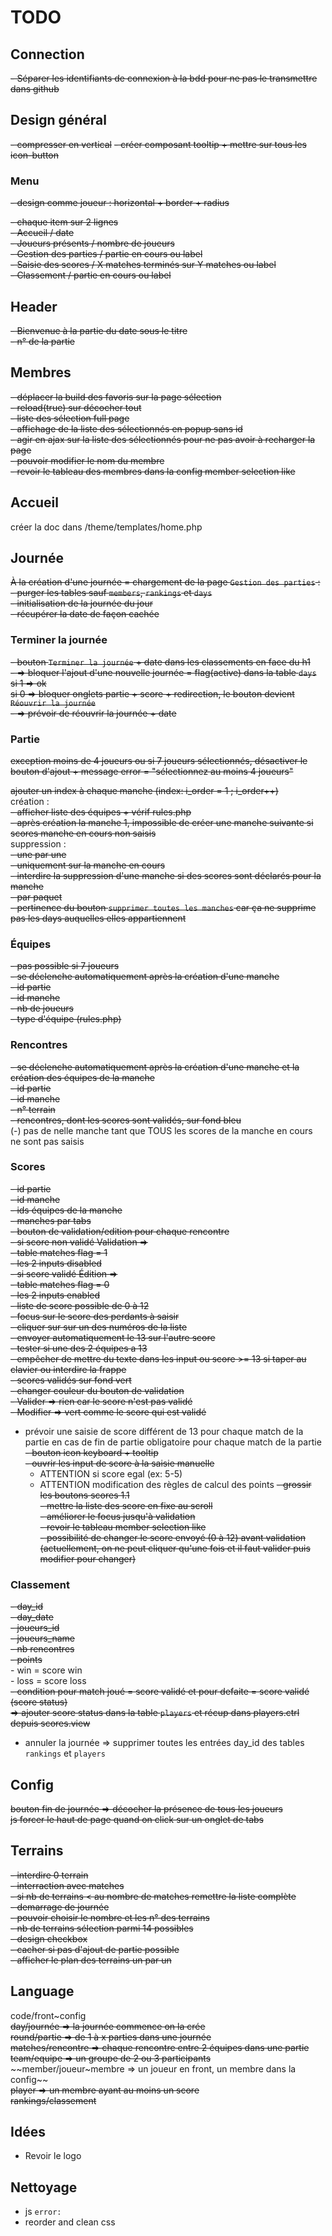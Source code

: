 # TODO
## Connection
~~- Séparer les identifiants de connexion à la bdd pour ne pas le transmettre dans github~~

## Design général
~~- compresser en vertical~~
~~- créer composant tooltip + mettre sur tous les icon-button~~  

### Menu  
~~- design comme joueur : horizontal + border + radius~~  

~~- chaque item sur 2 lignes~~  
    ~~- Accueil / date~~  
    ~~- Joueurs présents / nombre de joueurs~~  
    ~~- Gestion des parties / partie en cours ou label~~  
    ~~- Saisie des scores / X matches terminés sur Y matches  ou label~~  
    ~~- Classement / partie en cours ou label~~  

## Header
~~- Bienvenue à la partie du date sous le titre~~  
~~- n° de la partie~~  

## Membres
~~- déplacer la build des favoris sur la page sélection~~  
~~- reload(true) sur décocher tout~~  
~~- liste des sélection full page~~  
~~- affichage de la liste des sélectionnés en popup sans id~~  
~~- agir en ajax sur la liste des sélectionnés pour ne pas avoir à recharger la page~~  
~~- pouvoir modifier le nom du membre~~  
~~- revoir le tableau des membres dans la config member selection like~~  

## Accueil
créer la doc dans /theme/templates/home.php  

## Journée
~~À la création d'une journée = chargement de la page `Gestion des parties` :~~  
~~- purger les tables sauf `members`, `rankings` et `days`~~  
~~- initialisation de la journée du jour~~  
~~- récupérer la date de façon cachée~~  

### Terminer la journée
~~- bouton `Terminer la journée` + date dans les classements en face du h1~~  
    ~~- => bloquer l'ajout d'une nouvelle journée = flag(active) dans la table `days`~~  
        ~~si 1 => ok~~  
        ~~si 0 => bloquer onglets partie + score + redirection, le bouton devient `Réouvrir la journée`~~  
    ~~- => prévoir de réouvrir la journée + date~~  

### Partie
~~exception moins de 4 joueurs ou si 7 joueurs sélectionnés, désactiver le bouton d'ajout +  message error = "sélectionnez au moins 4 joueurs"~~  

~~ajouter un index à chaque manche (index: i_order = 1 ; i_order++)~~  
création :  
    ~~- afficher liste des équipes + vérif rules.php~~  
    ~~- après création la manche 1, impossible de créer une manche suivante si scores manche en cours non saisis~~  
suppression :  
    ~~- une par une~~  
        ~~- uniquement sur la manche en cours~~  
        ~~- interdire la suppression d'une manche si des scores sont déclarés pour la manche~~  
    ~~- par paquet~~  
        ~~- pertinence du bouton `supprimer toutes les manches` car ça ne supprime pas les days auquelles elles appartiennent~~  

### Équipes
~~- pas possible si 7 joueurs~~  
~~- se déclenche automatiquement après la création d'une manche~~  
~~- id partie~~  
~~- id manche~~  
~~- nb de joueurs~~  
~~- type d'équipe (rules.php)~~  

### Rencontres
~~- se déclenche automatiquement après la création d'une manche et la création des équipes de la manche~~  
~~- id partie~~  
~~- id manche~~  
~~- n° terrain~~  
~~- rencontres, dont les scores sont validés, sur fond bleu~~  
(-) pas de nelle manche tant que TOUS les scores de la manche en cours ne sont pas saisis

### Scores
~~- id partie~~  
~~- id manche~~  
~~- ids équipes de la manche~~  
~~- manches par tabs~~  
~~- bouton de validation/edition pour chaque rencontre~~  
    ~~- si score non validé Validation =>~~  
        ~~- table matches flag = 1~~  
        ~~- les 2 inputs disabled~~  
    ~~- si score validé Édition =>~~  
        ~~- table matches flag = 0~~  
        ~~- les 2 inputs enabled~~  
~~- liste de score possible de 0 à 12~~  
    ~~- focus sur le score des perdants à saisir~~  
    ~~- cliquer sur sur un des numéros de la liste~~  
    ~~- envoyer automatiquement le 13 sur l'autre score~~  
    ~~- tester si une des 2 équipes a 13~~  
~~- empêcher de mettre du texte dans les input ou score >= 13 si taper au clavier ou interdire la frappe~~  
~~- scores validés sur fond vert~~  
~~- changer couleur du bouton de validation~~  
    ~~- Valider => rien car le score n'est pas validé~~  
    ~~- Modifier => vert comme le score qui est validé~~  
- prévoir une saisie de score différent de 13 pour chaque match de la partie en cas de fin de partie obligatoire pour chaque match de la partie  
    ~~- bouton icon keyboard + tooltip~~  
    ~~- ouvrir les input de score à la saisie manuelle~~
    - ATTENTION si score egal (ex: 5-5)
    - ATTENTION modification des règles de calcul des points
~~- grossir les boutons scores 1.1~~  
~~- mettre la liste des score en fixe au scroll~~  
~~- améliorer le focus jusqu'à validation~~  
~~- revoir le tableau member selection like~~  
~~- possibilité de changer le score envoyé (0 à 12) avant validation (actuellement, on ne peut cliquer qu'une fois et il faut valider puis modifier pour changer)~~  

### Classement
~~- day_id~~  
~~- day_date~~  
~~- joueurs_id~~  
~~- joueurs_name~~  
~~- nb rencontres~~  
~~- points~~  
    - win = score win  
    - loss = score loss  
~~- condition pour match joué = score validé et pour defaite = score validé (score status)~~  
    ~~=> ajouter score status dans la table `players` et récup dans players.ctrl depuis scores.view~~  
- annuler la journée => supprimer toutes les entrées day_id des tables `rankings` et `players`

## Config
~~bouton fin de journée => décocher la présence de tous les joueurs~~  
~~js forcer le haut de page quand on click sur un onglet de tabs~~  

## Terrains
~~- interdire 0 terrain~~  
~~- interraction avec matches~~  
    ~~- si nb de terrains < au nombre de matches remettre la liste complète~~  
~~- demarrage de journée~~  
    ~~- pouvoir choisir le nombre et les n° des terrains~~  
    ~~- nb de terrains sélection parmi 14 possibles~~  
    ~~- design checkbox~~  
    ~~- cacher si pas d'ajout de partie possible~~  
~~- afficher le plan des terrains un par un~~  

## Language
code/front~config  
~~day/journée => la journée commence on la crée~~  
~~round/partie => de 1 à x parties dans une journée~~  
~~matches/rencontre => chaque rencontre entre 2 équipes dans une partie~~  
~~team/equipe => un groupe de 2 ou 3 participants~~  
~~member/joueur~membre => un joueur en front, un membre dans la config~~  
~~player => un membre ayant au moins un score~~  
~~rankings/classement~~  

## Idées
- Revoir le logo  

## Nettoyage
- js `error:`  
- reorder and clean css  

